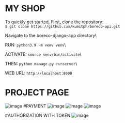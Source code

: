 # MY SHOP

To quickly get started,
First, clone the repository:\
`$ git clone https://github.com/kumitph/boreco-api.git`

Navigate to the boreco-django-app directory\

RUN:
`python3.9 -m venv venv`\

ACTIVATE: `source venv/bin/activate`\

THEN:
`python manage.py runserver`\

WEB URL: `http://localhost:8000`

# PROJECT PAGE

![image](https://drive.google.com/uc?export=view&id=1dEuVkedpNIjEgoPB_EgLq6zCeQ_ouQzU)
#PAYMENT
![image](https://drive.google.com/uc?export=view&id=18Vs3-k4Qj7GpDRNrMpU9RFdqTXmekT6t)
![image](https://drive.google.com/uc?export=view&id=1y5PPOGzQhJaWX5L09CwhFhdidzT2wKm2)
![image](https://drive.google.com/uc?export=view&id=1ZpfxCoSAwaEi0GcBZr3TpDKfqfUqCc5v)

#AUTHORIZATION WITH TOKEN
![image](https://drive.google.com/uc?export=view&id=1JVwrC8-ihjDx6HAEijEhGM_oM5nUAbjN)
